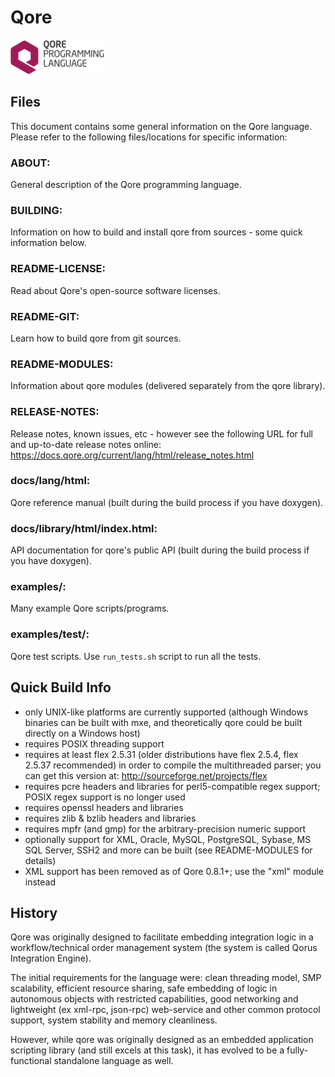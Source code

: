 # Qore

![Qore logo](https://github.com/qorelanguage/qore/raw/develop/doxygen/qore-logo-55x200.png)

## Files
This document contains some general information on the Qore language.  Please
refer to the following files/locations for specific information:

### ABOUT:
  General description of the Qore programming language.

### BUILDING:
  Information on how to build and install qore from sources - some quick
  information below.

### README-LICENSE:
  Read about Qore's open-source software licenses.

### README-GIT:
  Learn how to build qore from git sources.

### README-MODULES:
  Information about qore modules (delivered separately from the qore library).

### RELEASE-NOTES:
  Release notes, known issues, etc - however see the following URL for full
  and up-to-date release notes online:
  	  https://docs.qore.org/current/lang/html/release_notes.html

### docs/lang/html:
  Qore reference manual (built during the build process if you have doxygen).

### docs/library/html/index.html:
  API documentation for qore's public API (built during the build process if
  you have doxygen).

### examples/:
  Many example Qore scripts/programs.

### examples/test/:
  Qore test scripts. Use `run_tests.sh` script to run all the tests.


## Quick Build Info

 * only UNIX-like platforms are currently supported (although Windows binaries
   can be built with mxe, and theoretically qore could be built directly on a
   Windows host)
 * requires POSIX threading support
 * requires at least flex 2.5.31 (older distributions have flex 2.5.4, flex
   2.5.37 recommended) in order to compile the multithreaded parser; you can
   get this version at:
      http://sourceforge.net/projects/flex
 * requires pcre headers and libraries for perl5-compatible regex support;
   POSIX regex support is no longer used
 * requires openssl headers and libraries
 * requires zlib & bzlib headers and libraries
 * requires mpfr (and gmp) for the arbitrary-precision numeric support
 * optionally support for XML, Oracle, MySQL, PostgreSQL, Sybase, MS SQL
   Server, SSH2 and more can be built (see README-MODULES for details)
 * XML support has been removed as of Qore 0.8.1+; use the "xml" module
   instead


## History

Qore was originally designed to facilitate embedding integration logic in a
workflow/technical order management system (the system is called Qorus
Integration Engine).

The initial requirements for the language were: clean threading model, SMP
scalability, efficient resource sharing, safe embedding of logic in autonomous
objects with restricted capabilities, good networking and lightweight (ex
xml-rpc, json-rpc) web-service and other common protocol support, system
stability and memory cleanliness.

However, while qore was originally designed as an embedded application
scripting library (and still excels at this task), it has evolved to be a
fully-functional standalone language as well.
